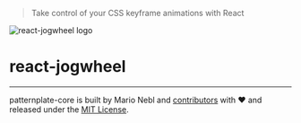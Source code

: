 > Take control of your CSS keyframe animations with React

![react-jogwheel logo](https://cdn.rawgit.com/marionebl/react-jogwheel/master/react-jogwheel-banner.svg)

# react-jogwheel

---

patternplate-core is built by Mario Nebl and [contributors](./documentation/contributors.md)
with :heart: and released under the [MIT License](./license.md).
